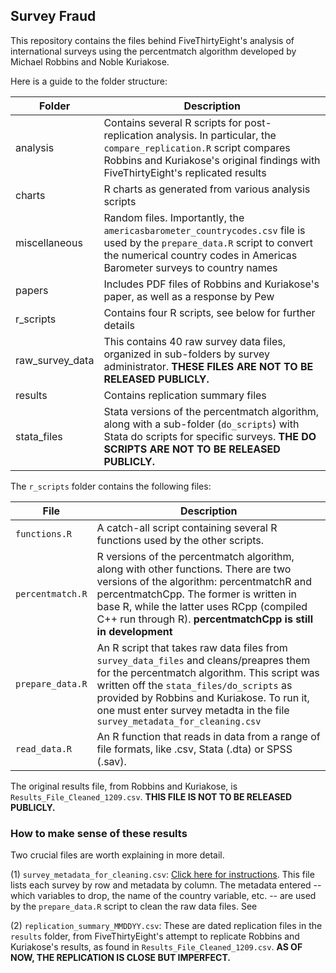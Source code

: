 ## Survey Fraud

This repository contains the files behind FiveThirtyEight's analysis of international surveys using the percentmatch algorithm developed by Michael Robbins and Noble Kuriakose.

Here is a guide to the folder structure:

Folder | Description
---- | --------------
analysis | Contains several R scripts for post-replication analysis. In particular, the `compare_replication.R` script compares Robbins and Kuriakose's original findings with FiveThirtyEight's replicated results
charts | R charts as generated from various analysis scripts
miscellaneous | Random files. Importantly, the 	`americasbarometer_countrycodes.csv` file is used by the `prepare_data.R` script to convert the numerical country codes in Americas Barometer surveys to country names
papers | Includes PDF files of Robbins and Kuriakose's paper, as well as a response by Pew
r_scripts | Contains four R scripts, see below for further details
raw_survey_data | This contains 40 raw survey data files, organized in sub-folders by survey administrator. **THESE FILES ARE NOT TO BE RELEASED PUBLICLY.**
results | Contains replication summary files
stata_files | Stata versions of the percentmatch algorithm, along with a sub-folder (`do_scripts`) with Stata do scripts for specific surveys. **THE DO SCRIPTS ARE NOT TO BE RELEASED PUBLICLY.**

The `r_scripts` folder contains the following files:

File | Description
---- | --------------
`functions.R` | A catch-all script containing several R functions used by the other scripts.
`percentmatch.R` | R versions of the percentmatch algorithm, along with other functions. There are two versions of the algorithm: percentmatchR and percentmatchCpp. The former is written in base R, while the latter uses RCpp (compiled C++ run through R). **percentmatchCpp is still in development**
`prepare_data.R` | An R script that takes raw data files  from `survey_data_files` and cleans/preapres them for the percentmatch algorithm. This script was written off the `stata_files/do_scripts` as provided by Robbins and Kuriakose. To run it, one must enter survey metadta in the file `survey_metadata_for_cleaning.csv`
`read_data.R` | An R function that reads in data from a range of file formats, like .csv, Stata (.dta) or SPSS (.sav).


The original results file, from Robbins and Kuriakose, is `Results_File_Cleaned_1209.csv`. **THIS FILE IS NOT TO BE RELEASED PUBLICLY.**

### How to make sense of these results

Two crucial files are worth explaining in more detail.

(1) `survey_metadata_for_cleaning.csv`: [Click here for instructions](https://github.com/andrewflowers/survey-fraud/blob/master/survey_metadata_instructions.md). This file lists each survey by row and metadata by column. The metadata entered -- which variables to drop, the name of the country variable, etc. -- are used by the `prepare_data.R` script to clean the raw data files. See 

(2) `replication_summary_MMDDYY.csv`: These are dated replication files in the `results` folder, from FiveThirtyEight's attempt to replicate Robbins and Kuriakose's results, as found in `Results_File_Cleaned_1209.csv`. **AS OF NOW, THE REPLICATION IS CLOSE BUT IMPERFECT.**

